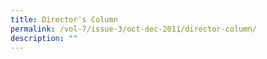 ```yaml
---
title: Director's Column
permalink: /vol-7/issue-3/oct-dec-2011/director-column/
description: ""
---
```

